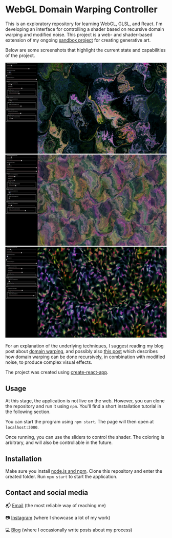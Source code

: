 # WebGL Domain Warping Controller
This is an exploratory repository for learning WebGL, GLSL, and React. I'm developing an interface for controlling a shader based on recursive domain warping and modified noise. This project is a web- and shader-based extension of my ongoing [sandbox project](https://github.com/palmdrop/sandbox) for creating generative art. 

Below are some screenshots that highlight the current state and capabilities of the project. 

![Example 1](/img/example/screenshot1.png)
![Example 2](/img/example/screenshot2.png)
![Example 3](/img/example/screenshot3.png)

For an explanation of the underlying techniques, I suggest reading my blog post about [domain warping](https://palmdrop.github.io/post/domain-warping/), and possibly also [this post](https://palmdrop.github.io/post/alien-patterns/) which describes how domain warping can be done recursively, in combination with modified noise, to produce complex visual effects.

The project was created using [create-react-app](https://github.com/facebook/create-react-app). 

## Usage
At this stage, the application is not live on the web. However, you can clone the repository and run it using `npm`. You'll find a short installation tutorial in the following section.

You can start the program using `npm start`. The page will then open at `localhost:3000`. 

Once running, you can use the sliders to control the shader. The coloring is arbitrary, and will also be controllable in the future.

## Installation
Make sure you install [node.js and npm](https://docs.npmjs.com/downloading-and-installing-node-js-and-npm). Clone this repository and enter the created folder. Run `npm start` to start the application. 

## Contact and social media
:mailbox_with_mail: [Email](mailto:anton@exlex.se) (the most reliable way of reaching me)

:camera: [Instagram](https://www.instagram.com/palmdrop/) (where I showcase a lot of my work)

:computer: [Blog](https://palmdrop.github.io/) (where I occasionally write posts about my process)
